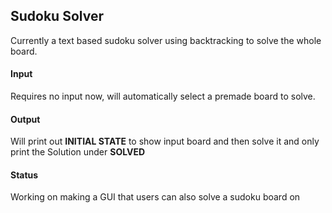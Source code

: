 ## Sudoku Solver

Currently a text based sudoku solver using backtracking to solve the whole board.

#### Input

Requires no input now, will automatically select a premade board to solve.

#### Output

Will print out **INITIAL STATE** to show input board and then solve it and only print the Solution under **SOLVED**

#### Status

Working on making a GUI that users can also solve a sudoku board on
